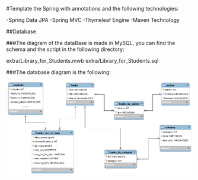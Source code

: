 #Template the Spring with annotations and the following technologies:

-Spring Data JPA
-Spring MVC
-Thymeleaf Engine
-Maven Technology


##Database

###The diagram of the dataBase is made in MySQL, you can find the schema and the script in the following directory:

extra/Library_for_Students.mwb
extra/Library_for_Students.sql


###The database diagram is the following:

![alt tag](extra/libraryDB.png)